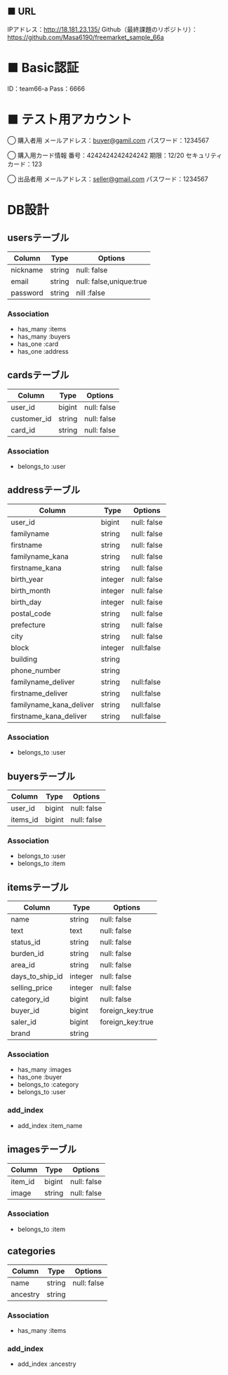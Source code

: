 ## ■ URL
IPアドレス：http://18.181.23.135/
Github（最終課題のリポジトリ）：https://github.com/Masa6190/freemarket_sample_66a

# ■ Basic認証
ID：team66-a
Pass：6666

# ■ テスト用アカウント
◯ 購入者用
メールアドレス：buyer@gamil.com
パスワード：1234567

◯ 購入用カード情報
番号：4242424242424242
期限：12/20
セキュリティカード：123

◯ 出品者用
メールアドレス：seller@gmail.com
パスワード：1234567


# DB設計
## usersテーブル
|Column|Type|Options|
|------|----|-------|
|nickname|string|null: false|
|email|string|null: false,unique:true|
|password|string|nill :false|

### Association
- has_many :items
- has_many :buyers
- has_one :card
- has_one :address


## cardsテーブル
|Column|Type|Options|
|------|----|-------|
|user_id|bigint|null: false|
|customer_id|string|null: false|
|card_id|string|null: false|
### Association
- belongs_to :user

## addressテーブル
|Column|Type|Options|
|------|----|-------|
|user_id|bigint|null: false|
|familyname|string|null: false|
|firstname|string|null: false|
|familyname_kana|string|null: false|
|firstname_kana|string|null: false|
|birth_year|integer|null: false|
|birth_month|integer|null: false|
|birth_day|integer|null: faise|
|postal_code|string|null: false|
|prefecture|string|null: false|
|city|string|null: false|
|block|integer|null:false|
|building|string|
|phone_number|string|
|familyname_deliver|string|null:false|
|firstname_deliver|string|null:false|
|familyname_kana_deliver|string|null:false|
|firstname_kana_deliver|string|null:false|
### Association
- belongs_to :user

## buyersテーブル
|Column|Type|Options|
|------|----|-------|
|user_id|bigint|null: false|
|items_id|bigint|null: false|
### Association
- belongs_to :user
- belongs_to :item


## itemsテーブル
|Column|Type|Options|
|------|----|-------|
|name|string|null: false|
|text|text|null: false|
|status_id|string|null: false|
|burden_id|string|null: false|
|area_id|string|null: false|
|days_to_ship_id|integer|null: false|
|selling_price|integer|null: false|
|category_id|bigint|null: false|
|buyer_id|bigint|foreign_key:true|
|saler_id|bigint|foreign_key:true|
|brand|string||
### Association
- has_many :images
- has_one :buyer
- belongs_to :category
- belongs_to :user
### add_index
- add_index :item_name


## imagesテーブル
|Column|Type|Options|
|------|----|-------|
|item_id|bigint|null: false|
|image|string|null: false|
### Association
- belongs_to :item

## categories
|Column|Type|Options|
|------|----|-------|
|name|string|null: false|
|ancestry|string|
### Association
- has_many :items
### add_index
- add_index :ancestry
